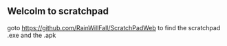 ## Welcolm to scratchpad 
goto
https://github.com/RainWillFall/ScratchPadWeb
to find the scratchpad .exe
and the .apk

